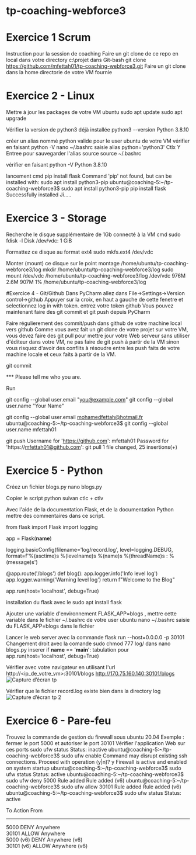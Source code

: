 # tp-coaching-webforce3

# Exercice 1 Scrum
Instruction pour la session de coaching
Faire un git clone de ce repo en local dans votre directory c:\projet dans Git-bash
git clone https://github.com/mfettah01/tp-coaching-webforce3.git
Faire un git clone dans la home directorie de votre VM fournie

# Exercice 2 - Linux
Mettre à jour les packages de votre VM ubuntu
sudo apt update sudo apt upgrade

Vérifier la version de python3 déjà installée
python3 --version Python 3.8.10

créer un alias nommé python valide pour le user ubuntu de votre VM vérifier en faisant python -V
nano ~/.bashrc saisie alias python='python3' Ctlx Y Entree
pour sauvegarder l'alias source source ~/.bashrc

vérifier en faisant python -V
Python 3.8.10

lancement cmd pip install flask
Command 'pip' not found, but can be installed with:
sudo apt install python3-pip
ubuntu@coaching-5:~/tp-coaching-webforce3$ sudo apt install python3-pip
pip install flask Successfully installed Ji.....

# Exercice 3 - Storage
Recherche le disque supplémentaire de 1Gb connecté à la VM
cmd sudo fdisk -l Disk /dev/vdc: 1 GiB

Formattez ce disque au format ext4
sudo mkfs.ext4 /dev/vdc

Monter (mount) ce disque sur le point montage /home/ubuntu/tp-coaching-webforce3/log
mkdir /home/ubuntu/tp-coaching-webforce3/log
sudo mount /dev/vdc /home/ubuntu/tp-coaching-webforce3/log
/dev/vdc        976M  2.6M  907M   1% /home/ubuntu/tp-coaching-webforce3/log

#Exercice 4 - Git/Github
Dans PyCharm allez dans File->Settings->Version control->github
Appuyer sur la croix, en haut a gauche de cette fenetre et selectionnez log in with token.
entrez votre token github
Vous pouvez maintenant faire des git commit et git push depuis PyCharm

Faire régulierement des commit/push dans github de votre machine local vers github Comme vous avez fait un git clone de votre projet sur votre VM, vous devez faire des git pull pour mettre jour votre Web serveur sans utiliser d'éditeur dans votre VM, ne pas faire de git push à partir de la VM sinon vous risquez d'avoir des conflits à résoudre entre les push faits de votre machine locale et ceux faits à partir de la VM.

git commit

*** Please tell me who you are.

Run

  git config --global user.email "you@example.com"
  git config --global user.name "Your Name"

git config --global user.email mohamedfettah@hotmail.fr
ubuntu@coaching-5:~/tp-coaching-webforce3$ git config --global user.name mfettah01

git push
Username for 'https://github.com': mfettah01
Password for 'https://mfettah01@github.com': 
git pull
1 file changed, 25 insertions(+)

# Exercice 5 - Python
Créez un fichier blogs.py
nano blogs.py

Copier le script python suivan
ctlc + ctlv

Avec l'aide de la documentation Flask, et de la documentation Python mettre des commentaires dans ce script.

from flask import Flask
import logging
 
app = Flask(__name__)
 
logging.basicConfig(filename='log/record.log', level=logging.DEBUG, format=f'%(asctime)s %(levelname)s %(name)s %(threadName)s : %(message)s')
 
@app.route('/blogs')
def blog():
    app.logger.info('Info level log')
    app.logger.warning('Warning level log')
    return f"Welcome to the Blog"
 
app.run(host='localhost', debug=True)

installation du flask avec le sudo apt install flask

Ajouter une variable d'environnement FLASK_APP=blogs , mettre cette variable dans le fichier ~/.bashrc de votre user ubuntu
nano ~/.bashrc saisie du FLASK_APP=blogs dans le fichier

Lancer le web server avec la commande flask run --host=0.0.0.0 -p 30101
Changement droit avec la comande sudo chmod 777 log/
dans nano blogs.py inserer if __name__ == '__main__': tabulation pour  app.run(host='localhost', debug=True)

Vérifier avec votre navigateur en utilisant l'url http://<ip_de_votre_vm>:30101/blogs
http://170.75.160.140:30101/blogs
![Capture d’écran tp](https://user-images.githubusercontent.com/122970879/222707974-eb1891a9-7037-4f3c-b49f-42d0ba7862ca.png)

Vérifier que le fichier record.log existe bien dans la directory log
![Capture d’écran tp 2](https://user-images.githubusercontent.com/122970879/222708767-793442bd-b588-47f8-b263-fea08677d3ed.png)

# Exercice 6 - Pare-feu
Trouvez la commande de gestion du firewall sous ubuntu 20.04 Exemple : fermer le port 5000 et autoriser le port 30101 Vérifier l'application Web sur ces ports
sudo ufw status
Status: inactive
ubuntu@coaching-5:~/tp-coaching-webforce3$ sudo ufw enable
Command may disrupt existing ssh connections. Proceed with operation (y|n)? y
Firewall is active and enabled on system startup
ubuntu@coaching-5:~/tp-coaching-webforce3$ sudo ufw status
Status: active
ubuntu@coaching-5:~/tp-coaching-webforce3$ sudo ufw deny 5000
Rule added
Rule added (v6)
ubuntu@coaching-5:~/tp-coaching-webforce3$ sudo ufw allow 30101
Rule added
Rule added (v6)
ubuntu@coaching-5:~/tp-coaching-webforce3$ sudo ufw status
Status: active

To                         Action      From
--                         ------      ----
5000                       DENY        Anywhere                  
30101                      ALLOW       Anywhere                  
5000 (v6)                  DENY        Anywhere (v6)             
30101 (v6)                 ALLOW       Anywhere (v6)
